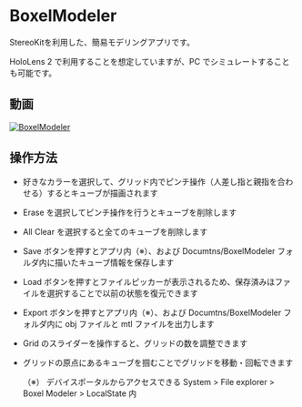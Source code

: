 # BoxelModeler

StereoKitを利用した、簡易モデリングアプリです。

HoloLens 2 で利用することを想定していますが、PC でシミュレートすることも可能です。

## 動画

[![BoxelModeler](https://img.youtube.com/vi/Q905tehb8P4/0.jpg)](https://www.youtube.com/watch?v=Q905tehb8P4)

## 操作方法

- 好きなカラーを選択して、グリッド内でピンチ操作（人差し指と親指を合わせる）するとキューブが描画されます

- Erase を選択してピンチ操作を行うとキューブを削除します

- All Clear を選択すると全てのキューブを削除します

- Save ボタンを押すとアプリ内（※）、および Documtns/BoxelModeler フォルダ内に描いたキューブ情報を保存します

- Load ボタンを押すとファイルピッカーが表示されるため、保存済みほファイルを選択することで以前の状態を復元できます

- Export ボタンを押すとアプリ内（※）、および Documtns/BoxelModeler フォルダ内に obj ファイルと mtl ファイルを出力します

- Grid のスライダーを操作すると、グリッドの数を調整できます

- グリッドの原点にあるキューブを掴むことでグリッドを移動・回転できます

  （※） デバイスポータルからアクセスできる System > File explorer > Boxel Modeler > LocalState 内